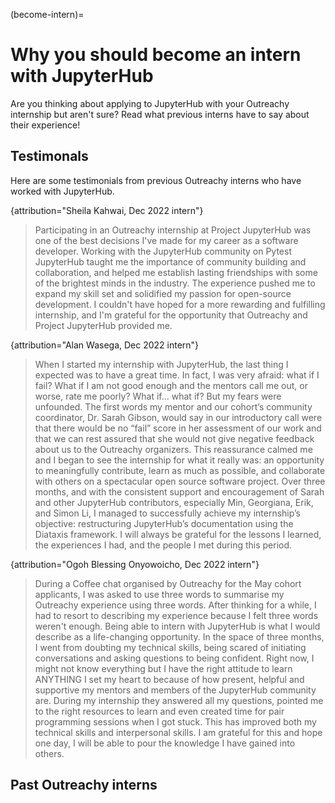 (become-intern)=

# Why you should become an intern with JupyterHub

Are you thinking about applying to JupyterHub with your Outreachy internship
but aren't sure? Read what previous interns have to say about their experience!

## Testimonals

Here are some testimonials from previous Outreachy interns who have worked with
JupyterHub.

{attribution="Sheila Kahwai, Dec 2022 intern"}
> Participating in an Outreachy internship at Project JupyterHub was one of the
> best decisions I've made for my career as a software developer. Working with
> the JupyterHub community on Pytest JupyterHub taught me the importance of
> community building and collaboration, and helped me establish lasting
> friendships with some of the brightest minds in the industry. The experience
> pushed me to expand my skill set and solidified my passion for open-source
> development. I couldn't have hoped for a more rewarding and fulfilling
> internship, and I'm grateful for the opportunity that Outreachy and Project
> JupyterHub provided me.

{attribution="Alan Wasega, Dec 2022 intern"}
> When I started my internship with JupyterHub, the last thing I expected was to
> have a great time. In fact, I was very afraid: what if I fail? What if I am not
> good enough and the mentors call me out, or worse, rate me poorly? What if...
> what if? But my fears were unfounded. The first words my mentor and our
> cohort’s community coordinator, Dr. Sarah Gibson, would say in our introductory
> call were that there would be no “fail” score in her assessment of our work and
> that we can rest assured that she would not give negative feedback about us to
> the Outreachy organizers. This reassurance calmed me and I began to see the
> internship for what it really was: an opportunity to meaningfully contribute,
> learn as much as possible, and collaborate with others on a spectacular open
> source software project. Over three months, and with the consistent support and
> encouragement of Sarah and other JupyterHub contributors, especially Min,
> Georgiana, Erik, and Simon Li, I managed to successfully achieve my
> internship’s objective: restructuring JupyterHub’s documentation using the
> Diataxis framework. I will always be grateful for the lessons I learned, the
> experiences I had, and the people I met during this period.

{attribution="Ogoh Blessing Onyowoicho, Dec 2022 intern"}
> During a Coffee chat organised by Outreachy for the May cohort applicants, I
> was asked to use three words to summarise my Outreachy experience using three
> words. After thinking for a while, I had to resort to describing my experience
> because I felt three words weren't enough. Being able to intern with JupyterHub
> is what I would describe as a life-changing opportunity. In the space of three
> months, I went from doubting my technical skills, being scared of initiating
> conversations and asking questions to being confident. Right now, I might not
> know everything but I have the right attitude to learn ANYTHING I set my heart
> to because of how present, helpful and supportive my mentors and members of the
> JupyterHub community are. During my internship they answered all my questions,
> pointed me to the right resources to learn and even created time for pair
> programming sessions when I got stuck. This has improved both my technical
> skills and interpersonal skills. I am grateful for this and hope one day, I
> will be able to pour the knowledge I have gained into others.

## Past Outreachy interns

```{include} ../tmp/interns.txt

```
